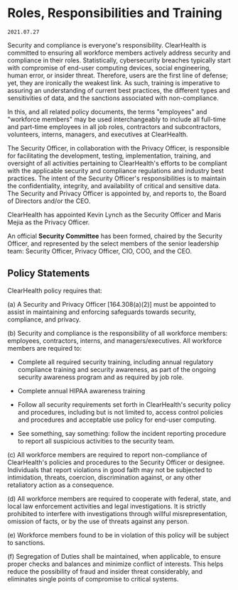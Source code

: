 # Roles, Responsibilities and Training

`2021.07.27`

Security and compliance is everyone's responsibility.  ClearHealth is committed to
ensuring all workforce members actively address security and compliance in their
roles. Statistically, cybersecurity breaches typically start with compromise of
end-user computing devices, social engineering, human error, or insider threat.
Therefore, users are the first line of defense; yet, they are ironically the weakest link.
As such, training is imperative to assuring an understanding of current best
practices, the different types and sensitivities of data, and the sanctions
associated with non-compliance.

In this, and all related policy documents, the terms "employees" and "workforce
members" may be used interchangeably to include all full-time and part-time
employees in all job roles, contractors and subcontractors, volunteers, interns,
managers, and executives at ClearHealth.

The Security Officer, in collaboration with the Privacy Officer, is responsible
for facilitating the development, testing, implementation, training, and
oversight of all activities pertaining to ClearHealth's efforts to be compliant
with the applicable security and compliance regulations and industry best practices.
The intent of the Security Officer's responsibilities is to maintain the confidentiality,
integrity, and availability of critical and sensitive data. The Security
and Privacy Officer is appointed by, and reports to, the Board of Directors and/or
the CEO.

ClearHealth has appointed Kevin Lynch as the Security
Officer and Maris Mejia as the Privacy Officer.


An official **Security Committee** has been formed, chaired by the Security
Officer, and represented by the select members of the senior leadership team: Security Officer, Privacy Officer, CIO, COO, and the CEO. 

## Policy Statements

ClearHealth policy requires that:

(a) A Security and Privacy Officer [164.308(a)(2)]
must be appointed to assist in maintaining and enforcing safeguards towards
security, compliance, and privacy.


(b) Security and compliance is the responsibility of all workforce members: 
employees, contractors, interns, and managers/executives. All
workforce members are required to:

  * Complete all required security training, including annual regulatory
    compliance training and security awareness, as part of the ongoing security awareness program and as
    required by job role.

  * Complete annual HIPAA awareness training

  * Follow all security requirements set forth in ClearHealth's security
    policy and procedures, including but is not limited to, access control
    policies and procedures and acceptable use policy for end-user computing.

  * See something, say something: follow the incident reporting procedure to
    report all suspicious activities to the security team.

(c) All workforce members are required to report non-compliance of ClearHealth's
policies and procedures to the Security Officer or designee. Individuals that
report violations in good faith may not be subjected to intimidation, threats,
coercion, discrimination against, or any other retaliatory action as a
consequence.

(d) All workforce members are required to cooperate with federal, state, and
local law enforcement activities and legal investigations. It is strictly
prohibited to interfere with investigations through willful misrepresentation,
omission of facts, or by the use of threats against any person.

(e) Workforce members found to be in violation of this policy will be subject to
sanctions.

(f) Segregation of Duties shall be maintained, when applicable, to ensure proper
checks and balances and minimize conflict of interests. This helps reduce the
possibility of fraud and insider threat considerably, and eliminates single
points of compromise to critical systems.
